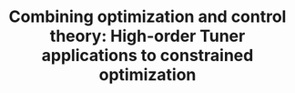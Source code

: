 ---
title: "Combining optimization and control theory: High-order Tuner applications to constrained optimization"
excerpt: "Combining sample-extensive failure search in sim and sample efficient exploration in real-world platform for model validation<br/><img src='/images/overview.png'>"
collection: portfolio
---